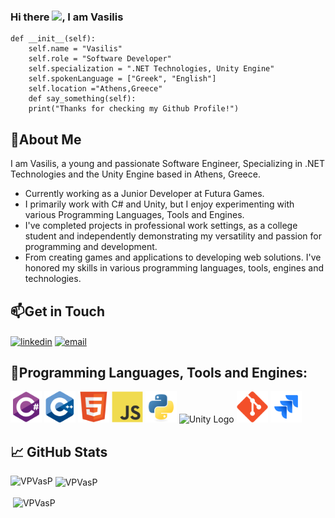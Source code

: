 ### Hi there <img src="https://raw.githubusercontent.com/MartinHeinz/MartinHeinz/master/wave.gif" width="30px">, I am Vasilis
    def __init__(self):
        self.name = "Vasilis"
        self.role = "Software Developer"
        self.specialization = ".NET Technologies, Unity Engine"
        self.spokenLanguage = ["Greek", "English"]
        self.location ="Athens,Greece"      
        def say_something(self):
        print("Thanks for checking my Github Profile!")
        
## 🚀About Me
I am Vasilis, a young and passionate Software Engineer, Specializing in .NET Technologies and the Unity Engine based in Athens, Greece.
-  Currently working as a Junior Developer at Futura Games.
- I primarily work with C# and Unity, but I enjoy experimenting with various Programming Languages, Tools and Engines.
- I've completed projects in professional work settings, as a college student and independently demonstrating my versatility and passion for programming and development.
- From creating games and applications to developing web solutions. I've honored my skills in various programming languages, tools, engines and technologies.
## 📫Get in Touch
<p align="left">
  <a href="https://www.linkedin.com/in/vasilhs-pinis/" target="blank"><img align="center" src="https://raw.githubusercontent.com/rahuldkjain/github-profile-readme-generator/master/src/images/icons/Social/linked-in-alt.svg" alt="linkedin" height="30" width="40" /></a>
  <a href="mailto:vasilhspinis@gmail.com" target="_blank"><img align="center" src="https://www.svgrepo.com/show/303161/gmail-icon-logo.svg" alt="email" height="30" width="40" /></a>
  

## 👾Programming Languages, Tools and Engines:
[<img src="https://github.com/devicons/devicon/blob/master/icons/csharp/csharp-original.svg" alt="C# Logo" width="50" height="50" />](https://docs.microsoft.com/en-us/dotnet/csharp/)
[<img src="https://github.com/devicons/devicon/blob/master/icons/cplusplus/cplusplus-original.svg" alt="C++ Logo" width="50" height="50" />](https://isocpp.org/)
[<img src="https://github.com/devicons/devicon/blob/master/icons/html5/html5-original.svg" alt="HTML5 Logo" width="50" height="50" />](https://developer.mozilla.org/en-US/docs/Web/Guide/HTML/HTML5)
[<img src="https://github.com/devicons/devicon/blob/master/icons/javascript/javascript-original.svg" alt="JavaScript Logo" width="50" height="50" />](https://developer.mozilla.org/en-US/docs/Web/JavaScript)
<img src="https://github.com/devicons/devicon/blob/master/icons/python/python-original.svg" alt="Python Logo" width="50" height="50" />
<img src="https://i.redd.it/tu3gt6ysfxq71.png" alt="Unity Logo" width="50" height="50" />
[<img src="https://github.com/devicons/devicon/blob/master/icons/git/git-original.svg" alt="Git Logo" width="50" height="50" />](https://git-scm.com/)
[<img src="https://github.com/devicons/devicon/blob/master/icons/jira/jira-original.svg" alt="Jira Logo" width="50" height="50" />](https://www.atlassian.com/software/jira)


## 📈 GitHub Stats
<p><img align="left" src="https://github-readme-stats.vercel.app/api/top-langs?username=VPVasP&show_icons=true&theme=merko" alt="VPVasP" /></p>
<p>&nbsp;<img align="center" src="https://github-readme-stats.vercel.app/api?username=vpvasp&show_icons=true&theme=merko" alt="VPVasP" /></p>
<p>&nbsp;<img align="center" src="https://github-readme-streak-stats.herokuapp.com/?user=vpvasp&theme=merko" alt="VPVasP" /></p>
